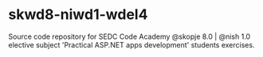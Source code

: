 # skwd8-niwd1-wdel4
Source code repository for SEDC Code Academy @skopje 8.0 | @nish 1.0 elective subject 'Practical ASP.NET apps development' students exercises.
